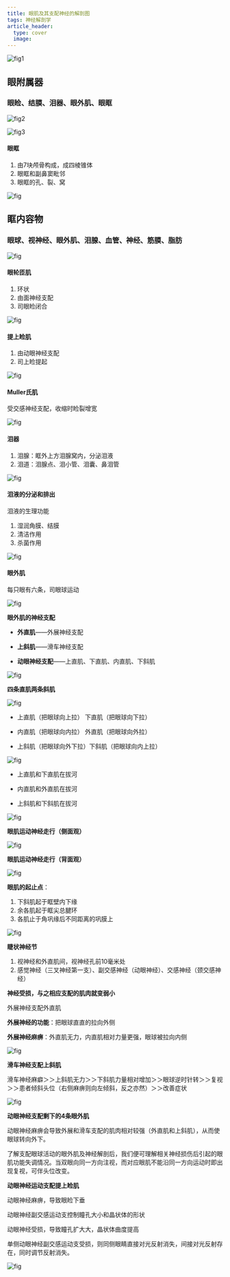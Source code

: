 ```yaml
---
title: 眼肌及其支配神经的解剖图
tags: 神经解剖学
article_header:
  type: cover
  image:
---
```


![fig1](https://image-bed-1300186205.cos.ap-hongkong.myqcloud.com/20210802.1.jpg)

## 眼附属器

### 眼睑、结膜、泪器、眼外肌、眼眶

![fig2](https://image-bed-1300186205.cos.ap-hongkong.myqcloud.com/20210802.2.jpg)

![fig3](https://image-bed-1300186205.cos.ap-hongkong.myqcloud.com/20210802.3.jpg)

#### 眼眶

1. 由7块颅骨构成，成四棱锥体
2. 眼眶和副鼻窦毗邻
3. 眼眶的孔、裂、窝

![fig](https://image-bed-1300186205.cos.ap-hongkong.myqcloud.com/20210802.4.jpg)

## 眶内容物

### 眼球、视神经、眼外肌、泪腺、血管、神经、筋膜、脂肪

![fig](https://image-bed-1300186205.cos.ap-hongkong.myqcloud.com/20210802.5.jpg)

#### 眼轮匝肌

1. 环状
2. 由面神经支配
3. 司眼睑闭合

![fig](https://image-bed-1300186205.cos.ap-hongkong.myqcloud.com/20210802.6.jpg)

#### 提上睑肌

1. 由动眼神经支配
2. 司上睑提起

![fig](https://image-bed-1300186205.cos.ap-hongkong.myqcloud.com/20210802.7.jpg)

#### Muller氏肌

受交感神经支配，收缩时睑裂增宽

![fig](https://image-bed-1300186205.cos.ap-hongkong.myqcloud.com/20210802.8.jpg)

#### 泪器

1. 泪腺：眶外上方泪腺窝内，分泌泪液
2. 泪道：泪腺点、泪小管、泪囊、鼻泪管

![fig](https://image-bed-1300186205.cos.ap-hongkong.myqcloud.com/20210802.9.jpg)

#### 泪液的分泌和排出

泪液的生理功能

1. 湿润角膜、结膜
2. 清洁作用
3. 杀菌作用

![fig](https://image-bed-1300186205.cos.ap-hongkong.myqcloud.com/20210802.10.jpg)

#### 眼外肌

每只眼有六条，司眼球运动

![fig](https://image-bed-1300186205.cos.ap-hongkong.myqcloud.com/20210802.11.jpg)

**眼外肌的神经支配**

- **外直肌**——外展神经支配

- **上斜肌**——滑车神经支配

- **动眼神经支配**——上直肌、下直肌、内直肌、下斜肌

![fig](https://image-bed-1300186205.cos.ap-hongkong.myqcloud.com/20210802.12.jpg)


**四条直肌两条斜肌**

![fig](https://image-bed-1300186205.cos.ap-hongkong.myqcloud.com/20210802.13.jpg)

- 上直肌（把眼球向上拉）  下直肌（把眼球向下拉）

- 内直肌（把眼球向内拉）  外直肌（把眼球向外拉） 

- 上斜肌（把眼球向外下拉）下斜肌（把眼球向内上拉）

![fig](https://image-bed-1300186205.cos.ap-hongkong.myqcloud.com/20210802.14.jpg)

- 上直肌和下直肌在拔河

- 内直肌和外直肌在拔河

- 上斜肌和下斜肌在拔河
 
![fig](https://image-bed-1300186205.cos.ap-hongkong.myqcloud.com/20210802.15.jpg)
 
**眼肌运动神经走行（侧面观）**

![fig](https://image-bed-1300186205.cos.ap-hongkong.myqcloud.com/20210802.16.jpg)

**眼肌运动神经走行（背面观）**

![fig](https://image-bed-1300186205.cos.ap-hongkong.myqcloud.com/20210802.17.jpg)

**眼肌的起止点**：

1. 下斜肌起于眶壁内下缘
2. 余各肌起于眶尖总腱环
3. 各肌止于角巩缘后不同距离的巩膜上

![fig](https://image-bed-1300186205.cos.ap-hongkong.myqcloud.com/20210802.18.jpg)

**睫状神经节**

1. 视神经和外直肌间，视神经孔前10毫米处
2. 感觉神经（三叉神经第一支）、副交感神经（动眼神经）、交感神经（颈交感神经）

**神经受损，与之相应支配的肌肉就变弱小**

外展神经支配外直肌

**外展神经的功能**：把眼球直直的拉向外侧

**外展神经麻痹**：外直肌无力，内直肌相对力量更强，眼球被拉向内侧

![fig](https://image-bed-1300186205.cos.ap-hongkong.myqcloud.com/20210802.19.jpg)

**滑车神经支配上斜肌**
 
滑车神经麻癖＞＞上斜肌无力＞＞下斜肌力量相对增加＞＞眼球逆时针转＞＞复视＞＞患者倾斜头位（右侧麻痹则向左倾斜，反之亦然）＞＞改善症状

![fig](https://image-bed-1300186205.cos.ap-hongkong.myqcloud.com/20210802.20.jpg)

**动眼神经支配剩下的4条眼外肌**

动眼神经麻痹会导致外展和滑车支配的肌肉相对较强（外直肌和上斜肌），从而使眼球转向外下。
 
了解支配眼球活动的眼外肌及神经解剖后，我们便可理解相关神经损伤后引起的眼肌功能失调情况。当双眼向同一方向注视，而对应眼肌不能沿同一方向运动时即出现复视，可伴头位改变。

**动眼神经运动支配提上睑肌**

动眼神经麻痹，导致眼睑下垂

动眼神经副交感运动支控制瞳孔大小和晶状体的形状

动眼神经受损，导致瞳孔扩大大，晶状体曲度提高
 
单侧动眼神经副交感运动支受损，则同侧眼睛直接对光反射消失，间接对光反射存在，同时调节反射消失。

![fig](https://image-bed-1300186205.cos.ap-hongkong.myqcloud.com/20210802.21.jpg)         
